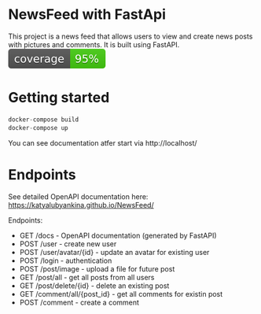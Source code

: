 # NewsFeed with FastApi
This project is a news feed that allows users to view and create news posts with pictures and comments. It is built using FastAPI.
![](coverage.svg)
# Getting started
```Python
docker-compose build
docker-compose up
```
You can see documentation atfer start via http://localhost/
# Endpoints
See detailed OpenAPI documentation here: https://katyalubyankina.github.io/NewsFeed/


Endpoints:
- GET /docs - OpenAPI documentation (generated by FastAPI)
- POST /user - create new user
- POST /user/avatar/{id} - update an avatar for existing user
- POST /login - authentication
- POST /post/image - upload a file for future post
- GET /post/all - get all posts from all users
- GET /post/delete/{id} - delete an existing post 
- GET /comment/all/{post_id} - get all comments for existin post
- POST /comment - create a comment
